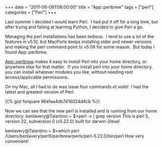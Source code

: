 +++
date = "2011-06-08T08:00:00"
title = "App::perlbrew"
tags = ["perl"]
categories = ["Perl"]
+++

Last summer I decided I would learn Perl.  I had put it off for a long time, but after trying and failing at learning Python, I decided to give Perl a go. 
 
Managing the perl installations has been tedious.  I tend to use a lot of the features in v5.10, but MacPorts keeps installing older and newer versions and making the perl command point to v5.08 for some reason.  But today I found App::perlbrew. 
 
 
 
[App::perlbrew][1] makes it easy to install Perl into your home directory, or anywhere else for that matter.  If you install perl into your home directory, you can install whatever modules you like, without needing root access/applicable permissions. 
 
On my Mac, all I had to do was issue four commands _et voila_!  I had the latest and greatest version of Perl: 
 
{{% gist forquare 96e1aa4db7416024d4cb %}}
 
Now we can see that the new perl is installed and is running from our home directory: 
	benlavery@Talantinc:~ $&gt;perl -v | grep version
This is perl 5, version 22, subversion 0 (v5.22.0) built for darwin-2level

benlavery@Talantinc:~ $&gt;which perl
/Users/benlavery/perl5/perlbrew/perls/perl-5.22.0/bin/perl 
How very convenient!

  [1]: http://search.cpan.org/dist/App-perlbrew/
